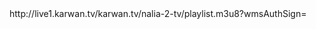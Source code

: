 <item>
<title>Nrt2</title>
<link>http://live1.karwan.tv/karwan.tv/nalia-2-tv/playlist.m3u8?wmsAuthSign=</link>
<thumbnail></thumbnail>
</item>
